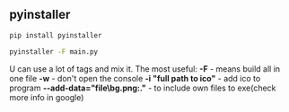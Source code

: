## pyinstaller

```bash
pip install pyinstaller

pyinstaller -F main.py
```

U can use a lot of tags and mix it.
The most useful:
**-F** - means build all in one file
**-w** - don't open the console
**-i "full path to ico"** - add ico to program
**--add-data="file\bg.png:."** - to include own files to exe(check more info in google)
